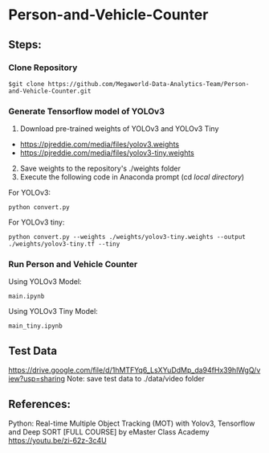 # Person-and-Vehicle-Counter

## Steps:

### Clone Repository
```
$git clone https://github.com/Megaworld-Data-Analytics-Team/Person-and-Vehicle-Counter.git
```

### Generate Tensorflow model of YOLOv3
1. Download pre-trained weights of YOLOv3 and YOLOv3 Tiny
  - https://pjreddie.com/media/files/yolov3.weights
  - https://pjreddie.com/media/files/yolov3-tiny.weights
2. Save weights to the repository's ./weights folder
3. Execute the following code in Anaconda prompt (cd *local directory*)

For YOLOv3:
```
python convert.py
```
For YOLOv3 tiny:
```
python convert.py --weights ./weights/yolov3-tiny.weights --output ./weights/yolov3-tiny.tf --tiny
```

### Run Person and Vehicle Counter
Using YOLOv3 Model:
```
main.ipynb
```
Using YOLOv3 Tiny Model:
```
main_tiny.ipynb
```

## Test Data
https://drive.google.com/file/d/1hMTFYq6_LsXYuDdMp_da94fHx39hlWgQ/view?usp=sharing
Note: save test data to ./data/video folder

## References:
Python: Real-time Multiple Object Tracking (MOT) with Yolov3, Tensorflow and Deep SORT [FULL COURSE] by eMaster Class Academy
https://youtu.be/zi-62z-3c4U
